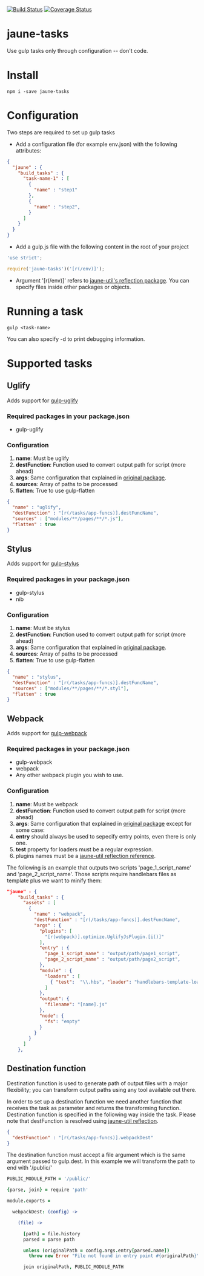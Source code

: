 [![Build Status](https://travis-ci.org/ajuste/jaune-tasks.svg?branch=master)](https://travis-ci.org/ajuste/jaune-tasks)
[![Coverage Status](https://coveralls.io/repos/ajuste/jaune-tasks/badge.svg?branch=master)](https://coveralls.io/r/ajuste/jaune-tasks?branch=master)

# jaune-tasks

Use gulp tasks only through configuration -- don't code.

# Install
```shell
npm i -save jaune-tasks
```

# Configuration
Two steps are required to set up gulp tasks

- Add a configuration file (for example env.json) with the following attributes:
```json
{
  "jaune" : {
    "build_tasks" : {
      "task-name-1" : [
        {
          "name" : "step1"
        },
        {
          "name" : "step2",
        }
      ]
    }
  }
}
```
- Add a gulp.js file with the following content in the root of your project

```js
'use strict';

require('jaune-tasks')('[r(/env)]');

```
- Argument '[r(/env)]' refers to [jaune-util's reflection package](https://github.com/ajuste/jaune-util#reflection). You can specify files inside other packages or objects.

# Running a task
```shell
gulp <task-name>
```

You can also specify -d to print debugging information.

# Supported tasks

## Uglify

Adds support for [gulp-uglify](https://www.npmjs.com/package/gulp-uglify)

### Required packages in your package.json

* gulp-uglify

### Configuration

1. **name**: Must be uglify
2. **destFunction**: Function used to convert output path for script (more ahead)
3. **args**: Same configuration that explained in [original package](https://www.npmjs.com/package/gulp-uglify).
4. **sources**: Array of paths to be processed
5. **flatten**: True to use gulp-flatten

```json
{
  "name" : "uglify",
  "destFunction" : "[r(/tasks/app-funcs)].destFuncName",
  "sources" : ["modules/**/pages/**/*.js"],
  "flatten" : true
}
```

## Stylus

Adds support for [gulp-stylus](https://www.npmjs.com/package/gulp-stylus)

### Required packages in your package.json

* gulp-stylus
* nib

### Configuration

1. **name**: Must be stylus
2. **destFunction**: Function used to convert output path for script (more ahead)
3. **args**: Same configuration that explained in [original package](https://www.npmjs.com/package/gulp-stylus).
4. **sources**: Array of paths to be processed
5. **flatten**: True to use gulp-flatten

```json
{
  "name" : "stylus",
  "destFunction" : "[r(/tasks/app-funcs)].destFuncName",
  "sources" : ["modules/**/pages/**/*.styl"],
  "flatten" : true
}
```

## Webpack

Adds support for [gulp-webpack](https://www.npmjs.com/package/gulp-webpack)

### Required packages in your package.json

* gulp-webpack
* webpack
* Any other webpack plugin you wish to use.

### Configuration

1. **name**: Must be webpack
2. **destFunction**: Function used to convert output path for script (more ahead)
3. **args**: Same configuration that explained in [original package](https://www.npmjs.com/package/gulp-webpack) except for some case:
  1. **entry** should always be used to sepecify entry points, even there is only one.
  2. **test** property for loaders must be a regular expression.
  3. plugins names must be a [jaune-util reflection reference](https://github.com/ajuste/jaune-util#reflection).

The following is an example that outputs two scripts 'page_1_script_name' and 'page_2_script_name'. Those scripts require handlebars files as template plus we want to minify them:

```json
"jaune" : {
    "build_tasks" : {
      "assets" : [
        {
          "name" : "webpack",
          "destFunction" : "[r(/tasks/app-funcs)].destFuncName",
          "args" : {
            "plugins": [
              "[r(webpack)].optimize.UglifyJsPlugin.[i()]"
            ],
            "entry" : {
              "page_1_script_name" : "output/path/page1_script",
              "page_2_script_name" : "output/path/page2_script",
            },
            "module" : {
              "loaders" : [
                { "test":  "\\.hbs", "loader": "handlebars-template-loader" }
              ]
            },
            "output": {
              "filename": "[name].js"
            },
            "node": {
              "fs": "empty"
            }
          }
        }
      ]
    },
```

## Destination function

Destination function is used to generate path of output files with a major flexibility; you can transform output paths using any tool available out there.

In order to set up a destination function we need another function that receives the task as parameter and returns the transforming function. Destination function is specified in the following way inside the task. Please note that destFunction is resolved using [jaune-util reflection](https://github.com/ajuste/jaune-util#reflection).

```json
{
  "destFunction" : "[r(/tasks/app-funcs)].webpackDest"
}
```

The destination function must accept a file argument which is the same argument passed to gulp.dest. In this example we will transform the path to end with '/public/'

```coffee
PUBLIC_MODULE_PATH = '/public/'

{parse, join} = require 'path'

module.exports =

  webpackDest: (config) ->

    (file) ->

      [path] = file.history
      parsed = parse path

      unless (originalPath = config.args.entry[parsed.name])
        throw new Error "File not found in entry point #{originalPath}"

      join originalPath, PUBLIC_MODULE_PATH
```
